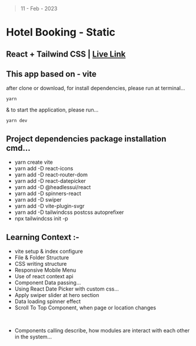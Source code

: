 > 11 - Feb - 2023

# Hotel Booking - Static

## React + Tailwind CSS | [Live Link](https://react-realtor-hotel.vercel.app)

## This app based on - vite 

after clone or download, for install dependencies, please run at terminal...
```
yarn
```

& to start the application, please run...
```
yarn dev
```

## Project dependencies package installation cmd...
* yarn create vite
* yarn add -D react-icons
* yarn add -D react-router-dom
* yarn add -D react-datepicker
* yarn add -D @headlessui/react
* yarn add -D spinners-react
* yarn add -D swiper
* yarn add -D vite-plugin-svgr
* yarn add -D tailwindcss postcss autoprefixer
* npx tailwindcss init -p


## Learning Context :-
* vite setup & index configure
* File & Folder Structure
* CSS writing structure
* Responsive Mobile Menu
* Use of react context api
* Component Data passing...
* Using React Date Picker with custom css...
* Apply swiper slider at hero section
* Data loading spinner effect
* Scroll To Top Component, when page or location changes

<br />

* Components calling describe, how modules are interact with each other in the system...